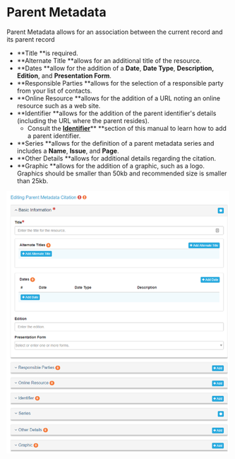 # Parent Metadata

Parent Metadata allows for an association between the current record and its parent record

* **Title **is required.
* **Alternate Title **allows for an additional title of the resource.
* **Dates **allow for the addition of a **Date**, **Date Type**, **Description, Edition**, and **Presentation Form**.
* **Responsible Parties **allows for the selection of a responsible party from your list of contacts.
* **Online Resource **allows for the addition of a URL noting an online resource such as a web site.
* **Identifier **allows for the addition of the parent identifier's details \(including the URL where the parent resides\). 
  * Consult the [**Identifier**](/record/edit/metadata/parent-metadata/identifier.md)** **section of this manual to learn how to add a parent identifier.
* **Series **allows for the definition of a parent metadata series and includes a **Name**, **Issue**, and **Page**.
* **Other Details **allows for additional details regarding the citation.
* **Graphic **allows for the addition of a graphic, such as a logo. Graphics should be smaller than 50kb and recommended size is smaller than 25kb.

![](/assets/parent_metadata_window.png)

